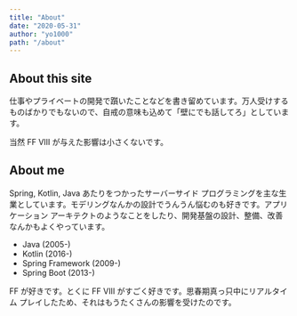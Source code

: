 ```yaml
---
title: "About"
date: "2020-05-31"
author: "yo1000"
path: "/about"
---
```


## About this site
仕事やプライベートの開発で躓いたことなどを書き留めています。万人受けするものばかりでもないので、自戒の意味も込めて「壁にでも話してろ」としています。

当然 FF VIII が与えた影響は小さくないです。

## About me
Spring, Kotlin, Java あたりをつかったサーバーサイド プログラミングを主な生業としています。モデリングなんかの設計でうんうん悩むのも好きです。アプリケーション アーキテクトのようなことをしたり、開発基盤の設計、整備、改善なんかもよくやっています。

- Java (2005-)
- Kotlin (2016-)
- Spring Framework (2009-)
- Spring Boot (2013-)

FF が好きです。とくに FF VIII がすごく好きです。思春期真っ只中にリアルタイム プレイしたため、それはもうたくさんの影響を受けたのです。

